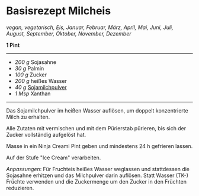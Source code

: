 # Basisrezept Milcheis

_vegan, vegetarisch, Eis, Januar, Februar, März, April, Mai, Juni, Juli, August, September, Oktober, November, Dezember_

**1 Pint**

---

- _200 g_ Sojasahne
- _30 g_ Palmin
- _100 g_ Zucker
- _200 g_ heißes Wasser
- _40 g_ [Sojamilchpulver](https://hiela.de/de/5-kg-eimer-soja-drink)
- _1 Msp_ Xanthan

---

Das Sojamilchpulver im heißen Wasser auflösen, um doppelt konzentrierte Milch zu erhalten.

Alle Zutaten mit vermischen und mit dem Pürierstab pürieren, bis sich der Zucker vollständig aufgelöst hat.

Masse in ein Ninja Creami Pint geben und mindestens 24 h gefrieren lassen.

Auf der Stufe "Ice Cream" verarbeiten.

_Anpassungen_: Für Fruchteis heißes Wasser weglassen und stattdessen die Sojasahne erhitzen und das Milchpulver darin auflösen. Statt Wasser (TK-) Früchte verwenden und die Zuckermenge um den Zucker in den Früchten reduzieren.

